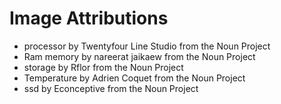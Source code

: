 # Image Attributions
* processor by Twentyfour Line Studio from the Noun Project
* Ram memory by nareerat jaikaew from the Noun Project
* storage by Rflor from the Noun Project
* Temperature by Adrien Coquet from the Noun Project
* ssd by Econceptive from the Noun Project
